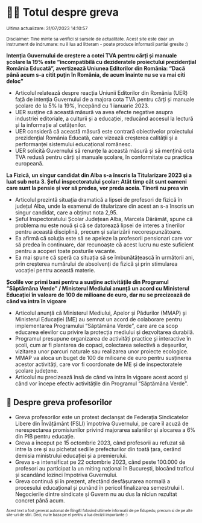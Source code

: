# 👩‍🏫 Totul despre greva
<sub>Ultima actualizare: 31/07/2023 14:10:57</sub>

<sub>Disclaimer: Tine minte sa verifici si sursele de actualitate. Acest site este doar un instrument de indrumare: nu il lua ad litteram - poate produce informatii partial gresite :)</sub>

**Intenția Guvernului de creștere a cotei TVA pentru cărți și manuale școlare la 19% este “incompatibilă cu dezideratele proiectului prezidențial România Educată”, avertizează Uniunea Editorilor din România: “Dacă până acum s-a citit puțin în România, de acum înainte nu se va mai citi deloc”**
- Articolul relatează despre reacția Uniunii Editorilor din România (UER) față de intenția Guvernului de a majora cota TVA pentru cărți și manuale școlare de la 5% la 19%, începând cu 1 ianuarie 2023.
- UER susține că această măsură va avea efecte negative asupra industriei editoriale, a culturii și a educației, reducând accesul la lectură și la informație al cetățenilor.
- UER consideră că această măsură este contrară obiectivelor proiectului prezidențial România Educată, care vizează creșterea calității și a performanței sistemului educațional românesc.
- UER solicită Guvernului să renunțe la această măsură și să mențină cota TVA redusă pentru cărți și manuale școlare, în conformitate cu practica europeană.

**La Fizică, un singur candidat din Alba s-a înscris la Titularizare 2023 și a luat sub nota 3. Șeful inspectoratului școlar: Atât timp cât sunt oameni care sunt la pensie și vor să predea, vor preda aceia. Tinerii nu prea vin**
- Articolul prezintă situația dramatică a lipsei de profesori de fizică în județul Alba, unde la examenul de titularizare din acest an s-a înscris un singur candidat, care a obținut nota 2,95.
- Șeful Inspectoratului Școlar Județean Alba, Marcela Dărămăt, spune că problema nu este nouă și că se datorează lipsei de interes a tinerilor pentru această disciplină, precum și salarizării necorespunzătoare.
- Ea afirmă că soluția este să se apeleze la profesorii pensionari care vor să predea în continuare, dar recunoaște că acest lucru nu este suficient pentru a acoperi toate posturile vacante.
- Ea mai spune că speră ca situația să se îmbunătățească în următorii ani, prin creșterea numărului de absolvenți de fizică și prin stimularea vocației pentru această materie.

**Școlile vor primi bani pentru a susține activitățile din Programul “Săptămâna Verde” / Ministerul Mediului anunță un acord cu Ministerul Educației în valoare de 100 de milioane de euro, dar nu se precizează de când va intra în vigoare**
- Articolul anunță că Ministerul Mediului, Apelor și Pădurilor (MMAP) și Ministerul Educației (ME) au semnat un acord de colaborare pentru implementarea Programului “Săptămâna Verde”, care are ca scop educarea elevilor cu privire la protecția mediului și dezvoltarea durabilă.
- Programul presupune organizarea de activități practice și interactive în școli, cum ar fi plantarea de copaci, colectarea selectivă a deșeurilor, vizitarea unor parcuri naturale sau realizarea unor proiecte ecologice.
- MMAP va aloca un buget de 100 de milioane de euro pentru susținerea acestor activități, care vor fi coordonate de ME și de inspectoratele școlare județene.
- Articolul nu precizează însă de când va intra în vigoare acest acord și când vor începe efectiv activitățile din Programul “Săptămâna Verde”.

## 🏫 Despre greva profesorilor
- Greva profesorilor este un protest declanșat de Federația Sindicatelor Libere din Învățământ (FSLI) împotriva Guvernului, pe care îl acuză de nerespectarea promisiunilor privind majorarea salariilor și alocarea a 6% din PIB pentru educație.
- Greva a început pe 15 octombrie 2023, când profesorii au refuzat să intre la ore și au pichetat sediile prefecturilor din toată țara, cerând demisia ministrului educației și a premierului.
- Greva s-a intensificat pe 22 octombrie 2023, când peste 100.000 de profesori au participat la un miting național în București, blocând traficul și scandând lozinci împotriva Guvernului.
- Greva continuă și în prezent, afectând desfășurarea normală a procesului educațional și punând în pericol finalizarea semestrului I. Negocierile dintre sindicate și Guvern nu au dus la niciun rezultat concret până acum.


<sub><sub>Acest text a fost generat automat de BingAI folosind ultimele informatii de pe Edupedu, precum si de pe alte site-uri de stiri. Deci, nu te baza pe el pentru a lua decizii importante :)</sub></sub>